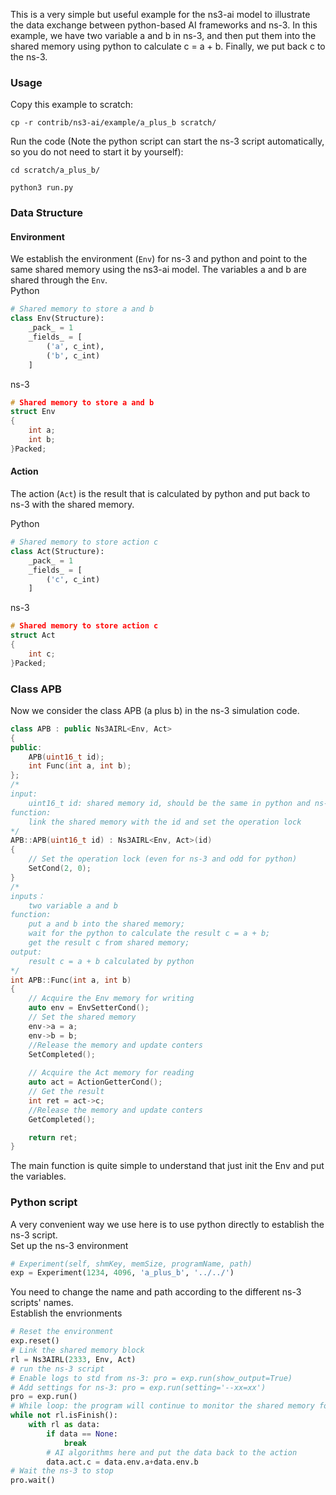 This is a very simple but useful example for the ns3-ai model to illustrate the data exchange between python-based AI frameworks and ns-3. In this example, we have two variable a and b in ns-3, and then put them into the shared memory using python to calculate c = a + b. Finally, we put back c to the ns-3. 

### Usage
Copy this example to scratch:
```shell
cp -r contrib/ns3-ai/example/a_plus_b scratch/
```

Run the code (Note the python script can start the ns-3 script automatically, so you do not need to start it by yourself):

```shell
cd scratch/a_plus_b/

python3 run.py
```
### Data Structure

#### Environment
We establish the environment (`Env`) for ns-3 and python and point to the same shared memory using the ns3-ai model. The variables a and b are shared through the `Env`.  
Python
```Python
# Shared memory to store a and b
class Env(Structure):
    _pack_ = 1
    _fields_ = [
        ('a', c_int),
        ('b', c_int)
    ]
```

ns-3
```c++
# Shared memory to store a and b
struct Env
{
    int a;
    int b;
}Packed;
```

#### Action
The action (`Act`) is the result that is calculated by python and put back to ns-3 with the shared memory.

Python

```Python
# Shared memory to store action c
class Act(Structure):
    _pack_ = 1
    _fields_ = [
        ('c', c_int)
    ]
```

ns-3

```c++
# Shared memory to store action c
struct Act
{
    int c;
}Packed;
```
### Class APB 
Now we consider the class APB (a plus b) in the ns-3 simulation code.

```c++
class APB : public Ns3AIRL<Env, Act>
{
public:
    APB(uint16_t id);
    int Func(int a, int b);
};
/* 
input: 
    uint16_t id: shared memory id, should be the same in python and ns-3
function:
    link the shared memory with the id and set the operation lock
*/
APB::APB(uint16_t id) : Ns3AIRL<Env, Act>(id) 
{ 
    // Set the operation lock (even for ns-3 and odd for python)
    SetCond(2, 0); 
}
/*
inputs：
    two variable a and b
function:
    put a and b into the shared memory;
    wait for the python to calculate the result c = a + b;
    get the result c from shared memory;
output:
    result c = a + b calculated by python
*/
int APB::Func(int a, int b)
{
    // Acquire the Env memory for writing 
    auto env = EnvSetterCond();
    // Set the shared memory
    env->a = a;
    env->b = b;
    //Release the memory and update conters
    SetCompleted();
    
    // Acquire the Act memory for reading
    auto act = ActionGetterCond();
    // Get the result
    int ret = act->c;
    //Release the memory and update conters
    GetCompleted();

    return ret;
}
```

The main function is quite simple to understand that just init the Env and put the variables.

### Python script
A very convenient way we use here is to use python directly to establish the ns-3 script.  
Set up the ns-3 environment

```Python
# Experiment(self, shmKey, memSize, programName, path)
exp = Experiment(1234, 4096, 'a_plus_b', '../../')
```

You need to change the name and path according to the different ns-3 scripts' names.  
Establish the envrionments

```Python
# Reset the environment
exp.reset()
# Link the shared memory block
rl = Ns3AIRL(2333, Env, Act)
# run the ns-3 script
# Enable logs to std from ns-3: pro = exp.run(show_output=True)
# Add settings for ns-3: pro = exp.run(setting='--xx=xx')
pro = exp.run()
# While loop: the program will continue to monitor the shared memory for the update. At each time Env updates, it will return a new action.
while not rl.isFinish():
    with rl as data:
        if data == None:
            break
        # AI algorithms here and put the data back to the action
        data.act.c = data.env.a+data.env.b
# Wait the ns-3 to stop
pro.wait()
```